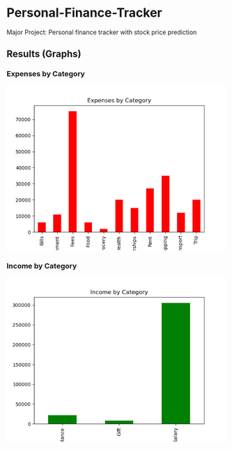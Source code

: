 # Personal-Finance-Tracker
Major Project: Personal finance tracker with stock price prediction 

## Results (Graphs)

### Expenses by Category
![Expenses Graph](outputs/expense_chart.png)

### Income by Category
![Income Graph](outputs/income_chart.png)



